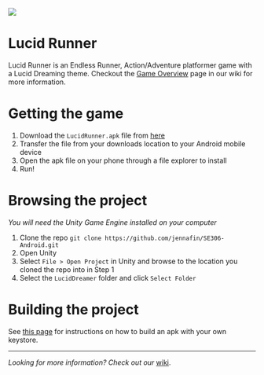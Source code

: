 ![](http://jennafin.github.io/SE306-Android/presentations/images/logo-horizontal.png)

# Lucid Runner
Lucid Runner is an Endless Runner, Action/Adventure platformer game with a Lucid Dreaming theme. Checkout the [Game Overview](https://github.com/jennafin/SE306-Android/wiki/Game-Overview) page in our wiki for more information.

# Getting the game
1. Download the `LucidRunner.apk` file from [here](https://github.com/jennafin/SE306-Android/releases/download/prototype/LucidRunner.apk)
2. Transfer the file from your downloads location to your Android mobile device
3. Open the apk file on your phone through a file explorer to install
4. Run!

# Browsing the project
_You will need the Unity Game Engine installed on your computer_

1. Clone the repo `git clone https://github.com/jennafin/SE306-Android.git`
2. Open Unity
3. Select `File > Open Project` in Unity and browse to the location you cloned the repo into in Step 1
4. Select the `LucidDreamer` folder and click `Select Folder`

# Building the project

See [this page](https://github.com/jennafin/SE306-Android/wiki/Building-the-Project-With-Your-Own-Keystore) for instructions on how to build an apk with your own keystore.

---
*Looking for more information? Check out our* [wiki](https://github.com/jennafin/SE306-Android/wiki).
